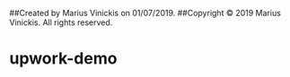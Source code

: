 ##Created by Marius Vinickis on 01/07/2019.
##Copyright © 2019 Marius Vinickis. All rights reserved.

# upwork-demo
